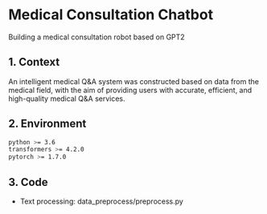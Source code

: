 # Medical Consultation Chatbot
Building a medical consultation robot based on GPT2

## 1. Context
An intelligent medical Q&A system was constructed based on data from the medical field, with the aim of providing users with accurate, efficient, and high-quality medical Q&A services.

## 2. Environment
```bash
python >= 3.6
transformers >= 4.2.0
pytorch >= 1.7.0
```
## 3. Code
 - Text processing: data_preprocess/preprocess.py